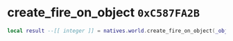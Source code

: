 # create_fire_on_object `0xC587FA2B`

```lua
local result --[[ integer ]] = natives.world.create_fire_on_object(_object --[[ integer ]])
```